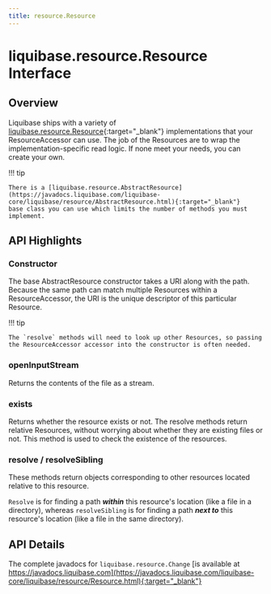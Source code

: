 ```yaml
---
title: resource.Resource
---
```


# liquibase.resource.Resource Interface

## Overview

Liquibase ships with a variety of [liquibase.resource.Resource](https://javadocs.liquibase.com/liquibase-core/liquibase/resource/Resource.html){:target="_blank"}
implementations that your ResourceAccessor can use. The job of the Resources are to wrap the implementation-specific read logic.
If none meet your needs, you can create your own.

!!! tip

    There is a [liquibase.resource.AbstractResource](https://javadocs.liquibase.com/liquibase-core/liquibase/resource/AbstractResource.html){:target="_blank"}
    base class you can use which limits the number of methods you must implement. 


## API Highlights


### Constructor

The base AbstractResource constructor takes a URI along with the path. Because the same path can match multiple Resources within a ResourceAccessor, the URI is the unique descriptor of this particular Resource.

!!! tip

    The `resolve` methods will need to look up other Resources, so passing the ResourceAccessor accessor into the constructor is often needed.   

### openInputStream

Returns the contents of the file as a stream.

### exists

Returns whether the resource exists or not. The resolve methods return relative Resources, without worrying about whether they are existing files or not.
This method is used to check the existence of the resources.

### resolve / resolveSibling

These methods return objects corresponding to other resources located relative to this resource.

`Resolve` is for finding a path **_within_** this resource's location (like a file in a directory),
whereas `resolveSibling` is for finding a path **_next to_** this resource's location (like a file in the same directory).

## API Details

The complete javadocs for `liquibase.resource.Change` [is available at https://javadocs.liquibase.com](https://javadocs.liquibase.com/liquibase-core/liquibase/resource/Resource.html){:target="_blank"}
